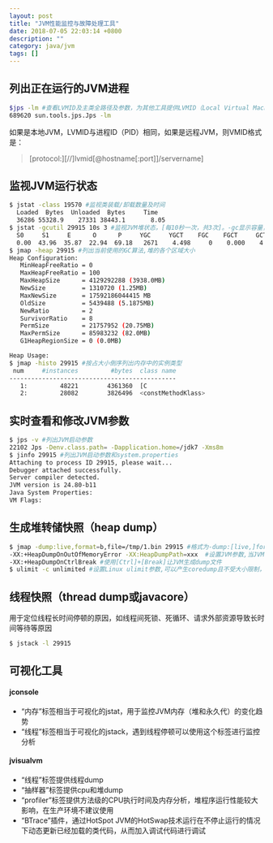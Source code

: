 ```yaml
---
layout: post
title: "JVM性能监控与故障处理工具"
date: 2018-07-05 22:03:14 +0800
description: ""
category: java/jvm
tags: []
---
```


## 列出正在运行的JVM进程

```sh
$jps -lm #查看LVMID及主类全路径及参数，为其他工具提供LVMID（Local Virtual Machine Identifier）
689620 sun.tools.jps.Jps -lm
```

如果是本地JVM，LVMID与进程ID（PID）相同，如果是远程JVM，则VMID格式是：

> [protocol:]\[//]lvmid[@hostname[:port]]/servername]

## 监视JVM运行状态

```sh
$ jstat -class 19570 #监视类装载/卸载数量及时间
  Loaded  Bytes  Unloaded  Bytes     Time   
  36286 55328.9    27331 38443.1       8.05
$ jstat -gcutil 29915 10s 3 #监视JVM堆状态，[每10秒一次，共3次]。-gc显示容量，-gcutil显示百分比
  S0     S1     E      O      P     YGC     YGCT    FGC    FGCT     GCT   
  0.00  43.96  35.87  22.94  69.18   2671    4.498     0    0.000    4.498 
$ jmap -heap 29915 #列出当前使用的GC算法,堆的各个区域大小
Heap Configuration:
   MinHeapFreeRatio = 0
   MaxHeapFreeRatio = 100
   MaxHeapSize      = 4129292288 (3938.0MB)
   NewSize          = 1310720 (1.25MB)
   MaxNewSize       = 17592186044415 MB
   OldSize          = 5439488 (5.1875MB)
   NewRatio         = 2
   SurvivorRatio    = 8
   PermSize         = 21757952 (20.75MB)
   MaxPermSize      = 85983232 (82.0MB)
   G1HeapRegionSize = 0 (0.0MB)

Heap Usage:
$ jmap -histo 29915 #按占大小倒序列出内存中的实例类型
 num     #instances         #bytes  class name
----------------------------------------------
   1:         48221        4361360  [C
   2:         28082        3826496  <constMethodKlass>

```

## 实时查看和修改JVM参数

```sh
$ jps -v #列出JVM启动参数
22102 Jps -Denv.class.path= -Dapplication.home=/jdk7 -Xms8m
$ jinfo 29915 #列出JVM启动参数和system.properties
Attaching to process ID 29915, please wait...
Debugger attached successfully.
Server compiler detected.
JVM version is 24.80-b11
Java System Properties:
VM Flags:
```

## 生成堆转储快照（heap dump）

```sh
$ jmap -dump:live,format=b,file=/tmp/1.bin 29915 #格式为-dump:[live,]format=b,file=<filename>,其中live表示是否只dump出存活的对象
-XX:+HeapDumpOnOutOfMemoryError -XX:HeapDumpPath=xxx  #设置JVM参数,当JVM OOM时输出堆的dump
-XX:+HeapDumpOnCtrlBreak #使用[Ctrl]+[Break]让JVM生成dump文件
$ ulimit -c unlimited #设置Linux ulimit参数,可以产生coredump且不受大小限制，如果JVM还没来得及heapdump就异常退出，就需要借助系统生成进程挂掉的core dump文件
```

## 线程快照（thread dump或javacore）

用于定位线程长时间停顿的原因，如线程间死锁、死循环、请求外部资源导致长时间等待等原因

```sh
$ jstack -l 29915
```

## 可视化工具

#### jconsole

- “内存”标签相当于可视化的jstat，用于监控JVM内存（堆和永久代）的变化趋势
- “线程”标签相当于可视化的jstack，遇到线程停顿可以使用这个标签进行监控分析

#### jvisualvm

- “线程”标签提供线程dump
- “抽样器”标签提供cpu和堆dump
- “profiler”标签提供方法级的CPU执行时间及内存分析，堆程序运行性能较大影响，在生产环境不建议使用
- “BTrace”插件，通过HotSpot JVM的HotSwap技术运行在不停止运行的情况下动态更新已经加载的类代码，从而加入调试代码进行调试



































